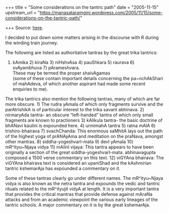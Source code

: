 +++
title = "Some considerations on the tantric path"
date = "2005-11-15"
upstream_url = "https://manasataramgini.wordpress.com/2005/11/15/some-considerations-on-the-tantric-path/"

+++
Source: [here](https://manasataramgini.wordpress.com/2005/11/15/some-considerations-on-the-tantric-path/).

I decided to put down some matters arising in the discourse with R during the winding train journey.

The following are listed as authoritative tantras by the great trika tantrics:  
1) kAmika 2) kiraNa 3) niHshvAsa 4) pauShkara 5) raurava 6) svAyambhuva 7) pArameshvara.  
These may be termed the proper shaivAgamas  
(some of these contain important details concerning the pa\~nchAkShari
of mahAdeva, of which another aspirant had made some recent enquiries to me).

The trika tantrics also mention the following tantras, many of which are far more obscure. 1) The rudra yAmala of which only fragments survive and the parAtrishikA is of particular interest to the trika savant abhinava. 2) nirmaryAda tantra- an obscure “left-handed” tantra of which only small fragments are known to practioners 3) kAlikula tantra- the basic doctrine of bhANavi kaulini is expounded here. 4) urmimahA tantra 5) ratna mAlA 6) trishiro-bhairava 7) svachChanda: This enormous saMhitA lays out the path of the highest yoga of prANAyAma and meditation on the praNava, amongst other mantras. 8) siddha-yogeshvarI-mata 9) devI yAmala 10) mR^ityu\~Njaya vidya 11) mAlinI vijaya: This tantra appears to have been originally a section of the great siddha-yogeshvarI-mata. abhinavagupta composed a 1500 verse commentary on this text. 12) viGYAna bhairava: The viGYAna bhairava text is considered an upaniShad and the kAshmirian tantric kshemarAja has expounded a commentary on it.

Some of these tantras clearly go under different names. The mR^ityu\~Njaya vidya is also known as the netra tantra and expounds the vedic and tantric rituals related to the mR^ityujit vidyA at length. It is a very important tantra that provides the critical mantras that provide defense against mAraNa attacks and from an academic viewpoint the various early lineages of the tantric schools. A major commentary on it is by the great kshemarAja.

